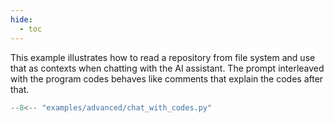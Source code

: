```yaml
---
hide:
  - toc
---
```


This example illustrates how to read a repository from file system and use that as contexts when chatting with the AI assistant. The prompt interleaved with the program codes behaves like comments that explain the codes after that.

```python linenums="1"
--8<-- "examples/advanced/chat_with_codes.py"
```
